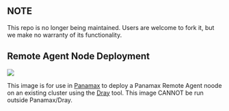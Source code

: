 ## NOTE

This repo is no longer being maintained. Users are welcome to fork it, but we make no warranty of its functionality.

## Remote Agent Node Deployment

[![](https://badge.imagelayers.io/centurylink/agent-server-deploy.svg)](https://imagelayers.io/?images=centurylink/agent-server-deploy:latest 'Get your own badge on imagelayers.io')

This image is for use in [Panamax](http://panamax.io) to deploy a Panamax Remote Agent noode on an existing cluster using the [Dray](https://registry.hub.docker.com/u/centurylink/dray/) tool. This image CANNOT be run outside Panamax/Dray.
